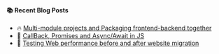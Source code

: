 

<!--
**ashokgurudayal/ashokgurudayal** is a ✨ _special_ ✨ repository because its `README.md` (this file) appears on your GitHub profile.

Here are some ideas to get you started:

- 🔭 I’m currently working on ...
- 🌱 I’m currently learning ...
- 👯 I’m looking to collaborate on ...
- 🤔 I’m looking for help with ...
- 💬 Ask me about ...
- 📫 How to reach me: ...
- 😄 Pronouns: ...
- ⚡ Fun fact: ...
-->

#### :books: Recent Blog Posts
<!-- BLOGPOSTS:START -->
 - 🔥 [Multi-module projects and Packaging frontend-backend together](https://ashokgurudayal.hashnode.dev/multi-module-projects-and-packaging-frontend-backend-together)
 - 💫 [CallBack, Promises and Async/Await in JS](https://ashokgurudayal.hashnode.dev/callback-promises-and-asyncawait-in-js)
 - 💯 [Testing Web performance before and after website migration](https://ashokgurudayal.hashnode.dev/testing-web-performance-before-and-after-website-migration)<!-- BLOGPOSTS:END -->
